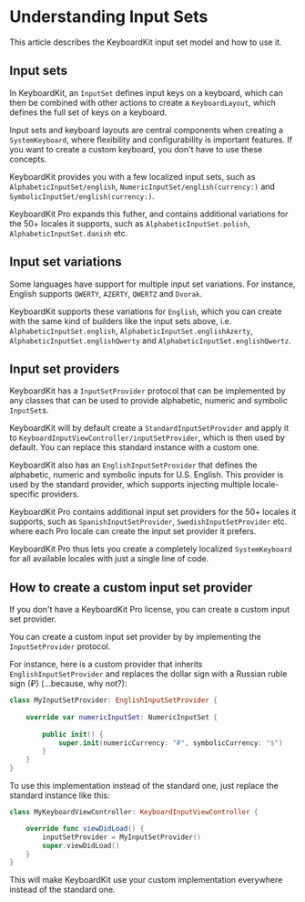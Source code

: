 # Understanding Input Sets

This article describes the KeyboardKit input set model and how to use it. 


## Input sets

In KeyboardKit, an ``InputSet`` defines input keys on a keyboard, which can then be combined with other actions to create a ``KeyboardLayout``, which defines the full set of keys on a keyboard.

Input sets and keyboard layouts are central components when creating a ``SystemKeyboard``, where flexibility and configurability is important features. If you want to create a custom keyboard, you don't have to use these concepts.

KeyboardKit provides you with a few localized input sets, such as ``AlphabeticInputSet/english``, ``NumericInputSet/english(currency:)`` and ``SymbolicInputSet/english(currency:)``.

KeyboardKit Pro expands this futher, and contains additional variations for the 50+ locales it supports, such as `AlphabeticInputSet.polish`, `AlphabeticInputSet.danish` etc.


## Input set variations

Some languages have support for multiple input set variations. For instance, English supports `QWERTY`, `AZERTY`, `QWERTZ` and `Dvorak`.

KeyboardKit supports these variations for `English`, which you can create with the same kind of builders like the input sets above, i.e. `AlphabeticInputSet.english`, `AlphabeticInputSet.englishAzerty`, `AlphabeticInputSet.englishQwerty` and `AlphabeticInputSet.englishQwertz`.


## Input set providers

KeyboardKit has a ``InputSetProvider`` protocol that can be implemented by any classes that can be used to provide alphabetic, numeric and symbolic ``InputSet``s.

KeyboardKit will by default create a ``StandardInputSetProvider`` and apply it to ``KeyboardInputViewController/inputSetProvider``, which is then used by default. You can replace this standard instance with a custom one.

KeyboardKit also has an ``EnglishInputSetProvider`` that defines the alphabetic, numeric and symbolic inputs for U.S. English. This provider is used by the standard provider, which supports injecting multiple locale-specific providers.

KeyboardKit Pro contains additional input set providers for the 50+ locales it supports, such as `SpanishInputSetProvider`, `SwedishInputSetProvider` etc. where each Pro locale can create the input set provider it prefers. 

KeyboardKit Pro thus lets you create a completely localized ``SystemKeyboard`` for all available locales with just a single line of code.


## How to create a custom input set provider

If you don't have a KeyboardKit Pro license, you can create a custom input set provider.

You can create a custom input set provider by by implementing the ``InputSetProvider`` protocol.

For instance, here is a custom provider that inherits ``EnglishInputSetProvider`` and replaces the dollar sign with a Russian ruble sign (₽) (...because, why not?):

```swift
class MyInputSetProvider: EnglishInputSetProvider {
    
    override var numericInputSet: NumericInputSet {
        
        public init() {
            super.init(numericCurrency: "₽", symbolicCurrency: "$")
        }
    }
}
```

To use this implementation instead of the standard one, just replace the standard instance like this:

```swift
class MyKeyboardViewController: KeyboardInputViewController {

    override func viewDidLoad() {
        inputSetProvider = MyInputSetProvider()
        super.viewDidLoad()
    }
}
```

This will make KeyboardKit use your custom implementation everywhere instead of the standard one.

